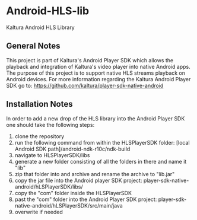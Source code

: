 # Android-HLS-lib
Kaltura Android HLS Library

General Notes
-------------
This project is part of Kaltura's Android Player SDK which allows the playback and integration of Kaltura's video player into native Android apps.
The purpose of this project is to support native HLS streams playback on Android devices.
For more information regarding the Kaltura Android Player SDK go to: https://github.com/kaltura/player-sdk-native-android

Installation Notes
------------------
In order to add a new drop of the HLS library into the Android Player SDK one should take the following steps:

1. clone the repository
2. run the following command from within the HLSPlayerSDK folder:
  [local Android SDK path]/android-ndk-r10c/ndk-build
3. navigate to HLSPlayerSDK/libs
4. generate a new folder consisting of all the folders in there and name it "lib"
5. zip that folder into and archive and rename the archive to "lib.jar"
6. copy the jar file into the Android player SDK project: player-sdk-native-android/hLSPlayerSDK/libs/
7. copy the "com" folder inside the HLSPlayerSDK
8. past the "com" folder into the Android Player SDK project: player-sdk-native-android/hLSPlayerSDK/src/main/java
9. overwrite if needed
